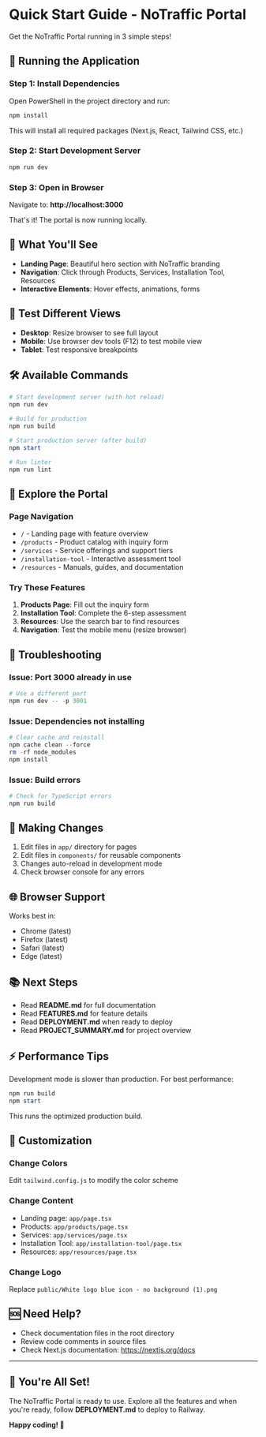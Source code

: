 # Quick Start Guide - NoTraffic Portal

Get the NoTraffic Portal running in 3 simple steps!

## 🚀 Running the Application

### Step 1: Install Dependencies

Open PowerShell in the project directory and run:

```powershell
npm install
```

This will install all required packages (Next.js, React, Tailwind CSS, etc.)

### Step 2: Start Development Server

```powershell
npm run dev
```

### Step 3: Open in Browser

Navigate to: **http://localhost:3000**

That's it! The portal is now running locally.

## 🎯 What You'll See

- **Landing Page**: Beautiful hero section with NoTraffic branding
- **Navigation**: Click through Products, Services, Installation Tool, Resources
- **Interactive Elements**: Hover effects, animations, forms

## 📱 Test Different Views

- **Desktop**: Resize browser to see full layout
- **Mobile**: Use browser dev tools (F12) to test mobile view
- **Tablet**: Test responsive breakpoints

## 🛠️ Available Commands

```powershell
# Start development server (with hot reload)
npm run dev

# Build for production
npm run build

# Start production server (after build)
npm start

# Run linter
npm run lint
```

## 🎨 Explore the Portal

### Page Navigation
- `/` - Landing page with feature overview
- `/products` - Product catalog with inquiry form
- `/services` - Service offerings and support tiers
- `/installation-tool` - Interactive assessment tool
- `/resources` - Manuals, guides, and documentation

### Try These Features
1. **Products Page**: Fill out the inquiry form
2. **Installation Tool**: Complete the 6-step assessment
3. **Resources**: Use the search bar to find resources
4. **Navigation**: Test the mobile menu (resize browser)

## 🔧 Troubleshooting

### Issue: Port 3000 already in use
```powershell
# Use a different port
npm run dev -- -p 3001
```

### Issue: Dependencies not installing
```powershell
# Clear cache and reinstall
npm cache clean --force
rm -rf node_modules
npm install
```

### Issue: Build errors
```powershell
# Check for TypeScript errors
npm run build
```

## 📝 Making Changes

1. Edit files in `app/` directory for pages
2. Edit files in `components/` for reusable components
3. Changes auto-reload in development mode
4. Check browser console for any errors

## 🌐 Browser Support

Works best in:
- Chrome (latest)
- Firefox (latest)
- Safari (latest)
- Edge (latest)

## 📚 Next Steps

- Read **README.md** for full documentation
- Read **FEATURES.md** for feature details
- Read **DEPLOYMENT.md** when ready to deploy
- Read **PROJECT_SUMMARY.md** for project overview

## ⚡ Performance Tips

Development mode is slower than production. For best performance:

```powershell
npm run build
npm start
```

This runs the optimized production build.

## 🎨 Customization

### Change Colors
Edit `tailwind.config.js` to modify the color scheme

### Change Content
- Landing page: `app/page.tsx`
- Products: `app/products/page.tsx`
- Services: `app/services/page.tsx`
- Installation Tool: `app/installation-tool/page.tsx`
- Resources: `app/resources/page.tsx`

### Change Logo
Replace `public/White logo blue icon - no background (1).png`

## 🆘 Need Help?

- Check documentation files in the root directory
- Review code comments in source files
- Check Next.js documentation: https://nextjs.org/docs

---

## 🎉 You're All Set!

The NoTraffic Portal is ready to use. Explore all the features and when you're ready, follow **DEPLOYMENT.md** to deploy to Railway.

**Happy coding! 🚀**

